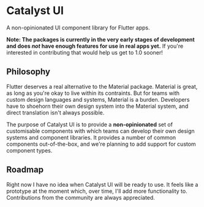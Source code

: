 # Catalyst UI

A non-opinionated UI component library for Flutter apps.

**Note: The packages is currently in the very early stages of development and does _not_ have enough features for use in real apps yet.** If you're interested in contributing that would help us get to 1.0 sooner!

## Philosophy

Flutter deserves a real alternative to the Material package. Material is great, as long as you're okay to live within its contraints. But for teams with custom design languages and systems, Material is a burden. Developers have to shoehorn their own design system into the Material system, and direct translation isn't always possible.

The purpose of Catalyst UI is to provide a **non-opinionated** set of customisable components with which teams can develop their own design systems and component libraries. It provides a number of common components out-of-the-box, and we're planning to add support for custom component types.

## Roadmap

Right now I have no idea when Catalyst UI will be ready to use. It feels like a prototype at the moment which, over time, I'll add more functionality to. Contributions from the community are always appreciated.